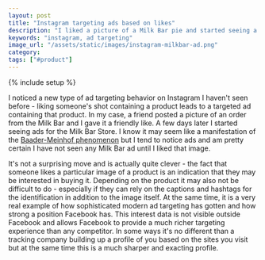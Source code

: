```yaml
---
layout: post
title: "Instagram targeting ads based on likes"
description: "I liked a picture of a Milk Bar pie and started seeing a ton of ads for the Milk Bar Store."
keywords: "instagram, ad targeting"
image_url: "/assets/static/images/instagram-milkbar-ad.png"
category:
tags: ["#product"]
---
```

{% include setup %}

<amp-img src="{{ IMG_PATH }}instagram-milkbar-ad.png" alt="The Milk Bar image I liked" width="451" height="706" layout="responsive"></amp-img>

I noticed a new type of ad targeting behavior on Instagram I haven't seen before - liking someone's shot containing a product leads to a targeted ad containing that product. In my case, a friend posted a picture of an order from the Milk Bar and I gave it a friendly like. A few days later I started seeing ads for the Milk Bar Store. I know it may seem like a manifestation of the [Baader-Meinhof phenomenon](https://science.howstuffworks.com/life/inside-the-mind/human-brain/baader-meinhof-phenomenon.htm) but I tend to notice ads and am pretty certain I have not seen any Milk Bar ad until I liked that image.

It's not a surprising move and is actually quite clever - the fact that someone likes a particular image of a product is an indication that they may be interested in buying it. Depending on the product it may also not be difficult to do - especially if they can rely on the captions and hashtags for the identification in addition to the image itself. At the same time, it is a very real example of how sophisticated modern ad targeting has gotten and how strong a position Facebook has. This interest data is not visible outside Facebook and allows Facebook to provide a much richer targeting experience than any competitor. In some ways it's no different than a tracking company building up a profile of you based on the sites you visit but at the same time this is a much sharper and exacting profile.
